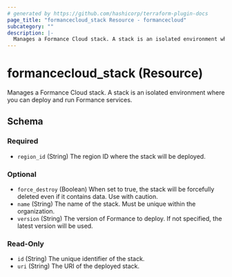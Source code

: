 ```yaml
---
# generated by https://github.com/hashicorp/terraform-plugin-docs
page_title: "formancecloud_stack Resource - formancecloud"
subcategory: ""
description: |-
  Manages a Formance Cloud stack. A stack is an isolated environment where you can deploy and run Formance services.
---
```


# formancecloud_stack (Resource)

Manages a Formance Cloud stack. A stack is an isolated environment where you can deploy and run Formance services.



<!-- schema generated by tfplugindocs -->
## Schema

### Required

- `region_id` (String) The region ID where the stack will be deployed.

### Optional

- `force_destroy` (Boolean) When set to true, the stack will be forcefully deleted even if it contains data. Use with caution.
- `name` (String) The name of the stack. Must be unique within the organization.
- `version` (String) The version of Formance to deploy. If not specified, the latest version will be used.

### Read-Only

- `id` (String) The unique identifier of the stack.
- `uri` (String) The URI of the deployed stack.
